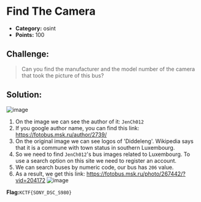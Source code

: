 # Find The Camera

- **Category:** osint
- **Points:** 100

## Challenge:

> Can you find the manufacturer and the model number of the camera that took the picture of this bus?

## Solution:
![image](https://user-images.githubusercontent.com/74129817/150630284-dc4ae2d7-caf0-484e-ae25-b4c7e1bac1ad.png)
1. On the image we can see the author of it: `JenCh012`
2. If you google author name, you can find this link: https://fotobus.msk.ru/author/2739/
3. On the original image we can see logos of 'Diddeleng'. Wikipedia says that it is a commune with town status in southern Luxembourg.
4. So we need to find `JenCh012`'s bus images related to Luxembourg. To use a search option on this site we need to register an account.
5. We can search buses by numeric code, our bus has `206` value. 
6. As a result, we get this link: https://fotobus.msk.ru/photo/267442/?vid=204172
![image](https://user-images.githubusercontent.com/74129817/150630213-7c4ed4ae-88d3-47a4-af7c-63c71f7236f1.png)

**Flag:**`KCTF{SONY_DSC_S980}`

